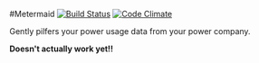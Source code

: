 #Metermaid [![Build Status](https://secure.travis-ci.org/wilg/metermaid.png?branch=master)](http://travis-ci.org/wilg/metermaid) [![Code Climate](https://codeclimate.com/badge.png)](https://codeclimate.com/github/wilg/metermaid)

Gently pilfers your power usage data from your power company.

**Doesn't actually work yet!!**

<!---

Currently just supports Opower.

## Installation

Add this line to your application's Gemfile:

    gem 'metermaid'

And then execute:

    $ bundle

Or install it yourself as:

    $ gem install metermaid

## Usage

TODO: Write usage instructions here

    Metermaid::Opower::Scraper.scrape!({subdomain: 'gwp', username: 'email', password: 'pass'})


## Contributing

1. Fork it
2. Create your feature branch (`git checkout -b my-new-feature`)
3. Commit your changes (`git commit -am 'Add some feature'`)
4. Push to the branch (`git push origin my-new-feature`)
5. Create new Pull Request
--->